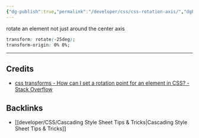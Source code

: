 ```yaml
---
{"dg-publish":true,"permalink":"/developer/css/css-rotation-axis/","dgPassFrontmatter":true}
---
```


rotate an element not just around the center axis

```css
transform: rotate(-25deg);
transform-origin: 0% 0%;
```

---
## Credits
- [css transforms - How can I set a rotation point for an element in CSS? - Stack Overflow](https://stackoverflow.com/questions/6652476/how-can-i-set-a-rotation-point-for-an-element-in-css)

## Backlinks
- [[developer/CSS/Cascading Style Sheet Tips & Tricks\|Cascading Style Sheet Tips & Tricks]]